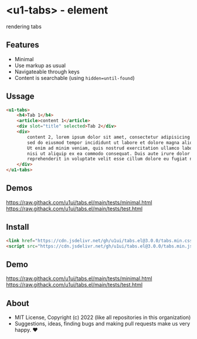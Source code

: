 # &lt;u1-tabs&gt; - element
rendering tabs

## Features

- Minimal
- Use markup as usual
- Navigateable through keys
- Content is searchable (using `hidden=until-found`)

## Ussage

```html
<u1-tabs>
    <h4>Tab 1</h4>
    <article>content 1</article>
    <div slot="title" selected>Tab 2</div>
    <div>
        content 2, lorem ipsum dolor sit amet, consectetur adipisicing elit
        sed do eiusmod tempor incididunt ut labore et dolore magna aliqua.
        Ut enim ad minim veniam, quis nostrud exercitation ullamco laboris
        nisi ut aliquip ex ea commodo consequat. Duis aute irure dolor in
        reprehenderit in voluptate velit esse cillum dolore eu fugiat nulla
    </div>
</u1-tabs>
```

## Demos

https://raw.githack.com/u1ui/tabs.el/main/tests/minimal.html  
https://raw.githack.com/u1ui/tabs.el/main/tests/test.html

## Install

```html
<link href="https://cdn.jsdelivr.net/gh/u1ui/tabs.el@3.0.0/tabs.min.css" rel=stylesheet>
<script src="https://cdn.jsdelivr.net/gh/u1ui/tabs.el@3.0.0/tabs.min.js" type=module>
```

## Demo

https://raw.githack.com/u1ui/tabs.el/main/tests/minimal.html  
https://raw.githack.com/u1ui/tabs.el/main/tests/test.html  

## About

- MIT License, Copyright (c) 2022 <u1> (like all repositories in this organization) <br>
- Suggestions, ideas, finding bugs and making pull requests make us very happy. ♥
